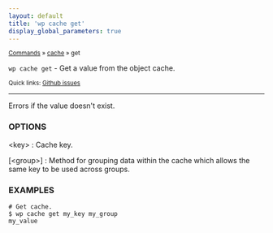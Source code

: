 ```yaml
---
layout: default
title: 'wp cache get'
display_global_parameters: true
---
```


<small>[Commands](/commands/) &raquo; [cache](/commands/cache/) &raquo; get</small>

`wp cache get` - Get a value from the object cache.

<small>Quick links: <a href="https://github.com/wp-cli/wp-cli/issues?q=is%3Aopen+label%3Acommand%3Acache-get+sort%3Aupdated-desc">Github issues</a></small>

<hr />

Errors if the value doesn't exist.

### OPTIONS

&lt;key&gt;
: Cache key.

[&lt;group&gt;]
: Method for grouping data within the cache which allows the same key to be used across groups.

### EXAMPLES

    # Get cache.
    $ wp cache get my_key my_group
    my_value



